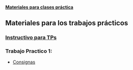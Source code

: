 #### [Materiales para clases práctica](https://diegokoz.github.io/EEA2019/)

## Materiales para los trabajos prácticos

### [Instructivo para TPs](guia_procedimiento_trabajos_practicos.nb.html)

### Trabajo Practico 1:

- [Consignas](TP-1_tp1_consignas.nb.html)